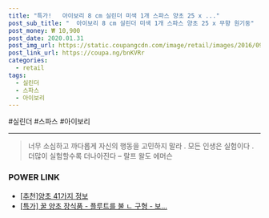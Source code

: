 ```yaml
--- 
title: "특가!   아이보리 8 cm 실린더 미색 1개 스파스 양초 25 x ..." 
post_sub_title: "  아이보리 8 cm 실린더 미색 1개 스파스 양초 25 x 무향 원기둥" 
post_money: ₩ 10,900 
post_date: 2020.01.31 
post_img_url: https://static.coupangcdn.com/image/retail/images/2016/09/07/17/9/1b794c84-e151-45d6-b981-5fab61970a80.jpg 
post_link_url: https://coupa.ng/bnKVRr 
categories: 
  - retail 
tags: 
  - 실린더 
  - 스파스 
  - 아이보리 
--- 
```

  #실린더 #스파스 #아이보리 
<hr> 

> 너무 소심하고 까다롭게 자신의 행동을 고민하지 말라 . 모든 인생은 실험이다 . 더많이 실험할수록 더나아진다  – 랄프 왈도 에머슨 


### POWER LINK

* <a href="https://blog.naver.com/fasyy4321/221791103514" target="_blank">[추천]양초 41가지 정보</a>
* <a href="https://blog.naver.com/an0733/221788505073" target="_blank">[특가] 꿀 양초 장식품 - 플루트를 불 ㄴ 구형 - 보...</a>
